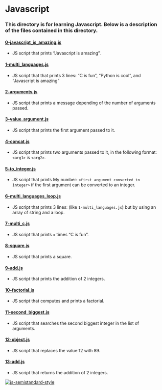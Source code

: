# Javascript
### This directory is for learning Javascript. Below is a description of the files contained in this directory.

#### [0-javascript_is_amazing.js](./0-javascript_is_amazing.js)
* JS script that prints “Javascript is amazing”.

#### [1-multi_languages.js](./1-multi_languages.js)
* JS script that that prints 3 lines: “C is fun”, “Python is cool”, and “Javascript is amazing”

#### [2-arguments.js](./2-arguments.js)
* JS script that prints a message depending of the number of arguments passed.

#### [3-value_argument.js](./3-value_argument.js)
* JS script that prints the first argument passed to it.

#### [4-concat.js](./4-concat.js)
* JS script that prints two arguments passed to it, in the following format: `<arg1>` is `<arg2>`.

#### [5-to_integer.js](./5-to_integer.js)
* JS script that prints My number: `<first argument converted in integer>` if the first argument can be converted to an integer.

#### [6-multi_languages_loop.js](./6-multi_languages_loop.js)
* JS script that prints 3 lines: (like `1-multi_languages.js`) but by using an array of string and a loop.

#### [7-multi_c.js](./7-multi_c.js)
* JS script that prints `x` times “C is fun”.

#### [8-square.js](./8-square.js)
* JS script that prints a square.

#### [9-add.js](./9-add.js)
* JS script that prints the addition of 2 integers.

#### [10-factorial.js](./10-factorial.js)
* JS script that computes and prints a factorial.

#### [11-second_biggest.js](./11-second_biggest.js)
* JS script that searches the second biggest integer in the list of arguments.

#### [12-object.js](./12-object.js)
* JS script that replaces the value 12 with 89.

#### [13-add.js](./13-add.js)
* JS script that returns the addition of 2 integers.

[![js-semistandard-style](https://img.shields.io/badge/code%20style-semistandard-brightgreen.svg?style=flat-square)](https://github.com/standard/semistandard)
